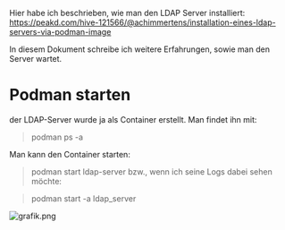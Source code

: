 Hier habe ich beschrieben, wie man den LDAP Server installiert:
https://peakd.com/hive-121566/@achimmertens/installation-eines-ldap-servers-via-podman-image

In diesem Dokument schreibe ich weitere Erfahrungen, sowie man den Server wartet.

# Podman starten
der LDAP-Server wurde ja als Container erstellt. Man findet ihn mit: 
> podman ps -a

Man kann den Container starten:
> podman start ldap-server
 bzw., wenn ich seine Logs dabei sehen möchte:

> podman start -a ldap_server

![grafik.png](https://files.peakd.com/file/peakd-hive/achimmertens/23tGVYZoxcoSAMn6gWsEsvj64pBEp85LZAPeKzbp2yUCSYya2w3vzf1Ls6mFrGnCqNFZL.png)